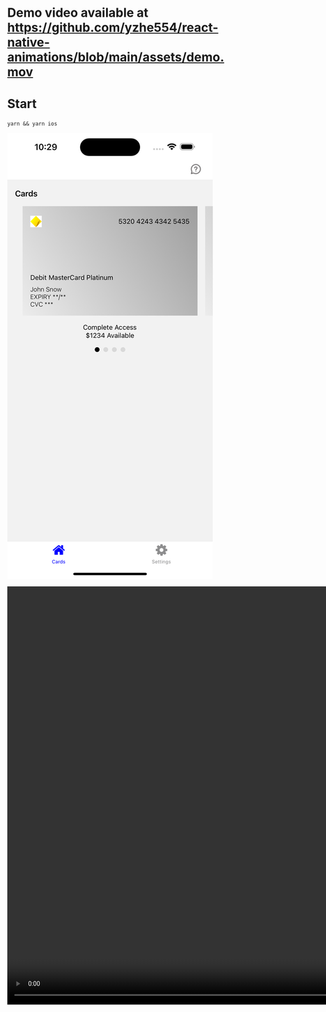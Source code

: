 # Demo video available at https://github.com/yzhe554/react-native-animations/blob/main/assets/demo.mov

# Start

`yarn && yarn ios`

![alt text](assets/screenshot1.png)

<video width="1280" height="960" controls>
  <source src="assets/demo.mov" type="video/mp4">
</video>
